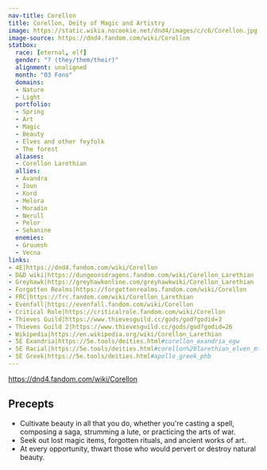 ```yaml
---
nav-title: Corellon
title: Corellon, Deity of Magic and Artistry
image: https://static.wikia.nocookie.net/dnd4/images/c/c6/Corellon.jpg
image-source: https://dnd4.fandom.com/wiki/Corellon
statbox:
  race: [eternal, elf]
  gender: "? (they/them/their)"
  alignment: unaligned
  month: "03 Fons"
  domains:
  - Nature
  - Light
  portfolio:
  - Spring
  - Art
  - Magic
  - Beauty
  - Elves and other feyfolk
  - The forest
  aliases:
  - Corellon Larethian
  allies:
  - Avandra
  - Ioun
  - Kord
  - Melora
  - Moradin
  - Nerull
  - Pelor
  - Sehanine
  enemies:
  - Gruumsh
  - Vecna
links:
- 4E|https://dnd4.fandom.com/wiki/Corellon
- D&D wiki|https://dungeonsdragons.fandom.com/wiki/Corellon_Larethian
- Greyhawk|https://greyhawkonline.com/greyhawkwiki/Corellon_Larethian
- Forgotten Realms|https://forgottenrealms.fandom.com/wiki/Corellon
- FRC|https://frc.fandom.com/wiki/Corellon_Larethian
- Evenfall|https://evenfall.fandom.com/wiki/Corellon
- Critical Role|https://criticalrole.fandom.com/wiki/Corellon
- Thieves Guild|https://www.thievesguild.cc/gods/god?godid=3
- Thieves Guild 2|https://www.thievesguild.cc/gods/god?godid=26
- Wikipedia|https://en.wikipedia.org/wiki/Corellon_Larethian
- 5E Exandria|https://5e.tools/deities.html#corellon_exandria_egw
- 5E Racial|https://5e.tools/deities.html#corellon%20larethian_elven_mtf
- 5E Greek|https://5e.tools/deities.html#apollo_greek_phb
---
```



https://dnd4.fandom.com/wiki/Corellon

## Precepts

* Cultivate beauty in all that you do, whether you're casting a spell, composing a saga, strumming a lute, or practicing the arts of war.
* Seek out lost magic items, forgotten rituals, and ancient works of art.
* At every opportunity, thwart those who would pervert or destroy natural beauty.
